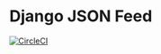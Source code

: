 # Django JSON Feed

[![CircleCI](https://circleci.com/gh/chris-erickson/django-json-feed.svg?style=svg&circle-token=842cbc2751f67a933428fa0bf46396ce04566b5d)](https://circleci.com/gh/chris-erickson/django-json-feed)
